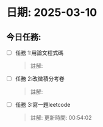 # 日期: 2025-03-10
## 今日任務:
- [ ] 任務 1:用論文程式碼
  > 註解:
- [ ] 任務 2:改微積分考卷
  > 註解:
- [ ] 任務 3:寫一題leetcode
  > 註解:
更新時間: 00:54:02
